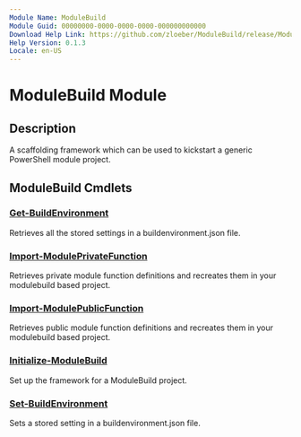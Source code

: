 ```yaml
---
Module Name: ModuleBuild
Module Guid: 00000000-0000-0000-0000-000000000000
Download Help Link: https://github.com/zloeber/ModuleBuild/release/ModuleBuild/docs/ModuleBuild.md
Help Version: 0.1.3
Locale: en-US
---
```


# ModuleBuild Module
## Description
A scaffolding framework which can be used to kickstart a generic PowerShell module project.

## ModuleBuild Cmdlets
### [Get-BuildEnvironment](Get-BuildEnvironment.md)
Retrieves all the stored settings in a buildenvironment.json file.

### [Import-ModulePrivateFunction](Import-ModulePrivateFunction.md)
Retrieves private module function definitions and recreates them in your modulebuild based project.

### [Import-ModulePublicFunction](Import-ModulePublicFunction.md)
Retrieves public module function definitions and recreates them in your modulebuild based project.

### [Initialize-ModuleBuild](Initialize-ModuleBuild.md)
Set up the framework for a ModuleBuild project.

### [Set-BuildEnvironment](Set-BuildEnvironment.md)
Sets a stored setting in a buildenvironment.json file.



